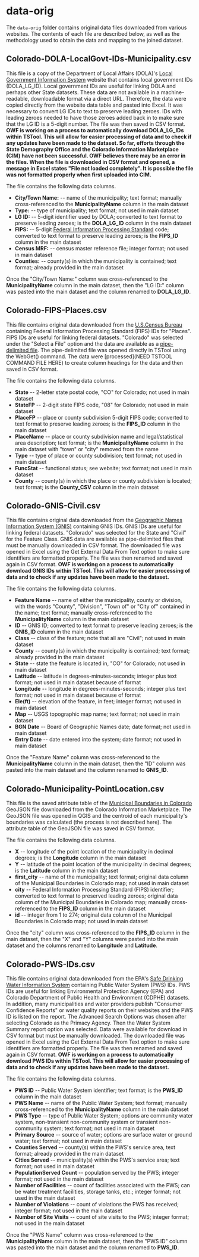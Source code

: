 # data-orig #

The `data-orig` folder contains original data files downloaded from various websites.  The contents of each file are described below, as well as the methodology used to obtain the data and mapping to the joined dataset.

## Colorado-DOLA-LocalGovt-IDs-Municipality.csv ##

This file is a copy of the Department of Local Affairs (DOLA)'s [Local Government Information System](https://dola.colorado.gov/lgis/municipalities.jsf) website that contains local government IDs (DOLA_LG_ID).  Local government IDs are useful for linking DOLA and perhaps other State datasets.  These data are not available in a machine-readable, downloadable format via a direct URL.  Therefore, the data were copied directly from the website data table and pasted into Excel.  It was necessary to convert LG IDs to text to preserve leading zeroes.  IDs with leading zeroes needed to have those zeroes added back in to make sure that the LG ID is a 5-digit number. The file was then saved in CSV format.  **OWF is working on a process to automatically download DOLA_LG_IDs within TSTool.  This will allow for easier processing of data and to check if any updates have been made to the dataset.  So far, efforts through the State Demography Office and the Colorado Information Marketplace (CIM) have not been successful.  OWF believes there may be an error in the files.  When the file is downloaded in CSV format and opened, a message in Excel states "File not loaded completely".  It is possible the file was not formatted properly when first uploaded into CIM.**  

The file contains the following data columns.

* **City/Town Name:** -- name of the municipality; text format; manually cross-referenced to the **MunicipalityName** column in the main dataset
* **Type:** -- type of municipality; text format; not used in main dataset
* **LG ID:** -- 5-digit identifier used by DOLA; converted to text format to preserve leading zeroes; is the **DOLA_LG_ID** column in the main dataset
* **FIPS:** -- 5-digit [Federal Information Processing Standard](https://www.census.gov/geo/reference/codes/place.html) code; converted to text format to preserve leading zeroes; is the **FIPS_ID** column in the main dataset
* **Census MRF:** -- census master reference file; integer format; not used in main dataset  
* **Counties:** -- county(s) in which the municipality is contained; text format; already provided in the main dataset

Once the "City/Town Name:" column was cross-referenced to the **MunicipalityName** column in the main dataset, then the "LG ID:" column was pasted into the main dataset and the column renamed to **DOLA_LG_ID**.

## Colorado-FIPS-Places.csv ##

This file contains original data downloaded from the [U.S.Census Bureau](https://www.census.gov/geo/reference/codes/place.html) containing Federal Information Processing Standard (FIPS) IDs for "Places".  FIPS IDs are useful for linking federal datasets.  "Colorado" was selected under the "Select a File" option and the data are available as a [pipe-delimited file](https://www2.census.gov/geo/docs/reference/codes/files/st08_co_places.txt).  The pipe-delimited file was opened directly in TSTool using the WebGet() command.  The data were [processed](NEED TSTOOL COMMAND FILE HERE) to create column headings for the data and then saved in CSV format.

The file contains the following data columns.

* **State** -- 2-letter state postal code, "CO" for Colorado; not used in main dataset
* **StateFP** -- 2-digit state FIPS code, "08" for Colorado; not used in main dataset
* **PlaceFP** -- place or county subdivision 5-digit FIPS code; converted to text format to preserve leading zeroes; is the **FIPS_ID** column in the main dataset
* **PlaceName** -- place or county subdivision name and legal/statistical area description; text format; is the **MunicipalityName** column in the main dataset with "town" or "city" removed from the name 
* **Type** -- type of place or county subdivision; text format; not used in main dataset
* **FuncStat** -- functional status; see website; text format; not used in main dataset
* **County** -- county(s) in which the place or county subdivision is located; text format; is the **County_CSV** column in the main dataset


## Colorado-GNIS-Civil.csv ##

This file contains original data downloaded from the [Geographic Names Information System (GNIS)](https://geonames.usgs.gov/apex/f?p=138:1:0::NO:::) containing GNIS IDs.  GNIS IDs are useful for linking federal datasets.  "Colorado" was selected for the State and "Civil" for the Feature Class.  GNIS data are available as pipe-delimited files that must be manually downloaded in CSV format.  The downloaded file was opened in Excel using the Get External Data From Text option to make sure identifiers are formatted properly.  The file was then renamed and saved again in CSV format.  **OWF is working on a process to automatically download GNIS IDs within TSTool.  This will allow for easier processing of data and to check if any updates have been made to the dataset.**

The file contains the following data columns.

* **Feature Name** -- name of either the municipality, county or division, with the words "County", "Division", "Town of" or "City of" contained in the name; text format; manually cross-referenced to the **MunicipalityName** column in the main dataset
* **ID** -- GNIS ID; converted to text format to preserve leading zeroes; is the **GNIS_ID** column in the main dataset
* **Class** -- class of the feature; note that all are "Civil"; not used in main dataset
* **County** -- county(s) in which the municipality is contained; text format; already provided in the main dataset
* **State** -- state the feature is located in, "CO" for Colorado; not used in main dataset
* **Latitude** -- latitude in degrees-minutes-seconds; integer plus text format; not used in main dataset because of format
* **Longitude** -- longitude in degrees-minutes-seconds; integer plus text format; not used in main dataset because of format
* **Ele(ft)** -- elevation of the feature, in feet; integer format; not used in main dataset
* **Map** -- USGS topographic map name; text format; not used in main dataset
* **BGN Date** -- Board of Geographic Names date; date format; not used in main dataset
* **Entry Date** -- date entered into the system; date format; not used in main dataset

Once the "Feature Name" column was cross-referenced to the **MunicipalityName** column in the main dataset, then the "ID" column was pasted into the main dataset and the column renamed to **GNIS_ID**.


## Colorado-Municipality-PointLocation.csv ##

This file is the saved attribute table of the [Municipal Boundaries in Colorado](https://data.colorado.gov/Municipal/Municipal-Boundaries-in-Colorado/u943-ics6) GeoJSON file downloaded from the Colorado Information Marketplace.  The GeoJSON file was opened in QGIS and the centroid of each municipality's boundaries was calculated (the process is not described here).  The attribute table of the GeoJSON file was saved in CSV format.

The file contains the following data columns.

* **X** -- longitude of the point location of the municipality in decimal degrees; is the **Longitude** column in the main dataset
* **Y** -- latitude of the point location of the municipality in decimal degrees; is the **Latitude** column in the main dataset
* **first_city** -- name of the municipality; text format; original data column of the Municipal Boundaries in Colorado map; not used in main dataset
* **city** -- Federal Information Processing Standard (FIPS) identifier; converted to text format to preserved leading zeroes; original data column of the Municipal Boundaries in Colorado map; manually cross-referenced to the **FIPS_ID** column in the main dataset
* **id** -- integer from 1 to 274; original data column of the Municipal Boundaries in Colorado map; not used in main dataset

Once the "city" column was cross-referenced to the **FIPS_ID** column in the main dataset, then the "X" and "Y" columns were pasted into the main dataset and the columns renamed to **Longitude** and **Latitude**.


## Colorado-PWS-IDs.csv ##

This file contains original data downloaded from the EPA's [Safe Drinking Water Information System](https://ofmpub.epa.gov/apex/sfdw/f?p=108:1:::NO:::) containing Public Water System (PWS) IDs.  PWS IDs are useful for linking Environmental Protection Agency (EPA) and Colorado Department of Public Health and Environment (CDPHE) datasets.  In addition, many municipalities and water providers publish "Consumer Confidence Reports" or water quality reports on their websites and the PWS ID is listed on the report.  The Advanced Search Options was chosen after selecting Colorado as the Primacy Agency.  Then the Water System Summary report option was selected.  Data were available for download in CSV format but must be manually downloaded.  The downloaded file was opened in Excel using the Get External Data From Text option to make sure identifiers are formatted properly.  The file was then renamed and saved again in CSV format.  **OWF is working on a process to automatically download PWS IDs within TSTool.  This will allow for easier processing of data and to check if any updates have been made to the dataset.**

The file contains the following data columns.

* **PWS ID** -- Public Water System identifier; text format; is the **PWS_ID** column in the main dataset
* **PWS Name** -- name of the Public Water System; text format; manually cross-referenced to the **MunicipalityName** column in the main dataset 
* **PWS Type** -- type of Public Water System; options are community water system, non-transient non-community system or transient non-community system; text format; not used in main dataset
* **Primary Source** -- source of water; options are surface water or ground water; text format; not used in main dataset
* **Counties Served** -- county(s) within the PWS's service area, text format; already provided in the main dataset 
* **Cities Served** -- municipality(s) within the PWS's service area; text format; not used in main dataset
* **PopulationServed Count** -- population served by the PWS; integer format; not used in the main dataset
* **Number of Facilities** -- count of facilities associated with the PWS; can be water treatment facilities, storage tanks, etc.; integer format; not used in the main dataset
* **Number of Violations** -- count of violations the PWS has received; integer format; not used in the main dataset
* **Number of Site Visits** -- count of site visits to the PWS; integer format; not used in the main dataset

Once the "PWS Name" column was cross-referenced to the **MunicipalityName** column in the main dataset, then the "PWS ID" column was pasted into the main dataset and the column renamed to **PWS_ID**.
